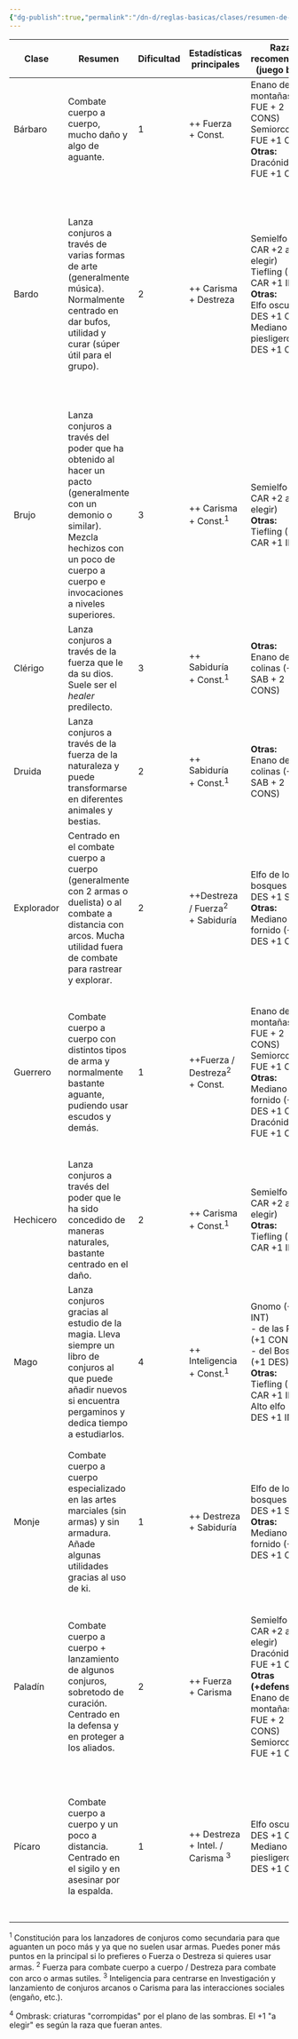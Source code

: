 ```yaml
---
{"dg-publish":true,"permalink":"/dn-d/reglas-basicas/clases/resumen-de-clases/"}
---
```



| Clase      | Resumen                                                                                                                                                                                          | Dificultad | Estadísticas principales                        | Razas recomendadas<br>(juego base)                                                                                                                             | Razas recomendadas<br>(Heliana)                                                                                                                                                                                                               |
| ---------- | ------------------------------------------------------------------------------------------------------------------------------------------------------------------------------------------------ | ---------- | ----------------------------------------------- | -------------------------------------------------------------------------------------------------------------------------------------------------------------- | --------------------------------------------------------------------------------------------------------------------------------------------------------------------------------------------------------------------------------------------- |
| Bárbaro    | Combate cuerpo a cuerpo, mucho daño y algo de aguante.                                                                                                                                           | 1          | ++ Fuerza <br>+ Const.                          | Enano de las montañas (+2 FUE + 2 CONS)<br>Semiorco (+2 FUE +1 CONS)<br>**Otras:**<br>Dracónido (+2 FUE +1 CAR)                                                | Golynn (+2 CONS +1 FUE)<br>Oozekin (+2 CONS +1 FUE)<br>Micelio (+2 CONS +1 a elegir)                                                                                                                                                          |
| Bardo      | Lanza conjuros a través de varias formas de arte (generalmente música). Normalmente centrado en dar bufos, utilidad y curar (súper útil para el grupo).                                          | 2          | ++ Carisma <br>+ Destreza                       | Semielfo (+2 CAR +2 a elegir)<br>Tiefling (+2 CAR +1 INT)<br>**Otras:**<br>Elfo oscuro (+2 DES +1 CAR)<br>Mediano piesligeros (+2 DES +1 CAR)                  | Cnidaran de piel brillante (+2 CAR +1 CONS)<br>Opteran (+2 CAR)<br>**Otras:**<br>Gobboc (+2 DES +1 CAR / SAB)<br>Rakin <br>- Urkin (+2 DES +1 CAR / INT)<br>- Tanukin (+2 DES +1 CAR / SAB)<br>Ombrask (+2 DES +1 "a elegir")<sup>4</sup><br> |
| Brujo      | Lanza conjuros a través del poder que ha obtenido al hacer un pacto (generalmente con un demonio o similar). Mezcla hechizos con un poco de cuerpo a cuerpo e invocaciones a niveles superiores. | 3          | ++ Carisma <br>+ Const.<sup>1</sup>             | Semielfo (+2 CAR +2 a elegir)<br>**Otras:**<br>Tiefling (+2 CAR +1 INT)                                                                                        | Cnidaran de piel brillante (+2 CAR +1 CONS)<br>Opteran (+2 CAR)                                                                                                                                                                               |
| Clérigo    | Lanza conjuros a través de la fuerza que le da su dios. Suele ser el *healer* predilecto.                                                                                                        | 3          | ++ Sabiduría <br>+ Const.<sup>1</sup>           | **Otras:**<br>Enano de las colinas (+1 SAB + 2 CONS)                                                                                                           | Lotol (+2 SAB +1 CONS)                                                                                                                                                                                                                        |
| Druida     | Lanza conjuros a través de la fuerza de la naturaleza y puede transformarse en diferentes animales y bestias.                                                                                    | 2          | ++ Sabiduría <br>+ Const.<sup>1</sup>           | **Otras:**<br>Enano de las colinas (+1 SAB + 2 CONS)                                                                                                           | Lotol (+2 SAB +1 CONS)                                                                                                                                                                                                                        |
| Explorador | Centrado en el combate cuerpo a cuerpo (generalmente con 2 armas o duelista) o al combate a distancia con arcos. Mucha utilidad fuera de combate para rastrear y explorar.                       | 2          | ++Destreza / Fuerza<sup>2</sup> <br>+ Sabiduría | Elfo de los bosques (+2 DES +1 SAB)<br>**Otras:**<br>Mediano fornido (+2 DES +1 CONS)                                                                          | Gobboc (+2 DES +1 SAB / CAR)<br>Rakin Tanukin (+2 DES +1 SAB / CAR)<br>Ombrask (+2 DES +1 "a elegir")<sup>4</sup>                                                                                                                             |
| Guerrero   | Combate cuerpo a cuerpo con distintos tipos de arma y normalmente bastante aguante, pudiendo usar escudos y demás.                                                                               | 1          | ++Fuerza / Destreza<sup>2</sup> <br>+ Const.    | Enano de las montañas (+2 FUE + 2 CONS)<br>Semiorco (+2 FUE +1 CONS)<br>**Otras:**<br>Mediano fornido (+2 DES +1 CONS)<br>Dracónido (+2 FUE +1 CAR)            | Golynn (+2 CONS +1 FUE)<br>Oozekin (+2 CONS +1 FUE)<br>Micelio (+2 CONS +1 a elegir)<br>**Otras:**<br>Cnidaran nematocisto (+2 CONS +1 DES)<br>Rakin Posskin (+2 DES +1 CONS)                                                                 |
| Hechicero  | Lanza conjuros a través del poder que le ha sido concedido de maneras naturales, bastante centrado en el daño.                                                                                   | 2          | ++ Carisma <br>+ Const.<sup>1</sup>             | Semielfo (+2 CAR +2 a elegir)<br>**Otras:**<br>Tiefling (+2 CAR +1 INT)                                                                                        | Cnidaran de piel brillante (+2 CAR +1 CONS)<br>Opteran (+2 CAR)                                                                                                                                                                               |
| Mago       | Lanza conjuros gracias al estudio de la magia. Lleva siempre un libro de conjuros al que puede añadir nuevos si encuentra pergaminos y dedica tiempo a estudiarlos.                              | 4          | ++ Inteligencia <br>+ Const.<sup>1</sup>        | Gnomo (+2 INT)<br>- de las Rocas (+1 CONST) <br>- del Bosque (+1 DES)<br>**Otras:**<br>Tiefling (+2 CAR +1 INT)<br>Alto elfo (+2 DES +1 INT)                   | Ciclópodo (+2 INT +1 DES / SAB)<br>**Otras:**<br>Rakin Urkin (+2 DES +1 INT / CAR)                                                                                                                                                            |
| Monje      | Combate cuerpo a cuerpo especializado en las artes marciales (sin armas) y sin armadura. Añade algunas utilidades gracias al uso de ki.                                                          | 1          | ++ Destreza<br>+ Sabiduría                      | Elfo de los bosques (+2 DES +1 SAB)<br>**Otras:**<br>Mediano fornido (+2 DES +1 CONS)                                                                          | Gobboc (+2 DES +1 SAB / CAR)<br>Rakin Posskin (+2 DES +1 CONS)<br>Ombrask (+2 DES +1 "a elegir")<sup>4</sup><br>**Otras:**<br>Cnidaran nematocisto (+2 CONS +1 DES)<br>                                                                       |
| Paladín    | Combate cuerpo a cuerpo + lanzamiento de algunos conjuros, sobretodo de curación. Centrado en la defensa y en proteger a los aliados.                                                            | 2          | ++ Fuerza<br>+ Carisma                          | Semielfo (+2 CAR +2 a elegir)<br>Dracónido (+2 FUE +1 CAR)<br>**Otras (+defensivas):**<br>Enano de las montañas (+2 FUE + 2 CONS)<br>Semiorco (+2 FUE +1 CONS) | Golynn (+2 CONS +1 FUE)<br>Oozekin (+2 CONS +1 FUE)<br>Micelio (+2 CONS +1 a elegir)<br>**Otras:**<br>Cnidaran <br>- de piel brillante (+2 CAR +1 CONS)<br>- nematocisto (+2 CONS +1 DES)                                                     |
| Pícaro     | Combate cuerpo a cuerpo y un poco a distancia. Centrado en el sigilo y en asesinar por la espalda.                                                                                               | 1          | ++ Destreza<br>+ Intel. / Carisma <sup>3</sup>  | Elfo oscuro (+2 DES +1 CAR)<br>Mediano piesligeros (+2 DES +1 CAR)                                                                                             | Rakin <br>- Urkin (+2 DES +1 CAR / INT)<br>- Tanukin (+2 DES +1 CAR / SAB)<br>Gobboc (+2 DES +1 CAR / SAB)<br>Ombrask (+2 DES +1 "a elegir")<sup>4</sup>                                                                                      |

<sup>1</sup> Constitución para los lanzadores de conjuros como secundaria para que aguanten un poco más y ya que no suelen usar armas. Puedes poner más puntos en la principal si lo prefieres o Fuerza o Destreza si quieres usar armas.
<sup>2</sup> Fuerza para combate cuerpo a cuerpo / Destreza para combate con arco o armas sutiles.
<sup>3</sup> Inteligencia para centrarse en Investigación y lanzamiento de conjuros arcanos o Carisma para las interacciones sociales (engaño, etc.).

<sup>4</sup> Ombrask: criaturas "corrompidas" por el plano de las sombras. El +1 "a elegir" es según la raza que fueran antes. 